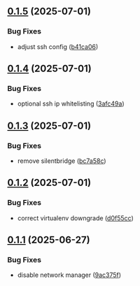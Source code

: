 ## [0.1.5](https://github.com/l4rm4nd/NAC-RPi4/compare/v0.1.4...v0.1.5) (2025-07-01)


### Bug Fixes

* adjust ssh config ([b41ca06](https://github.com/l4rm4nd/NAC-RPi4/commit/b41ca06c990b4cd351c75cd6be0cb38db31d1a89))

## [0.1.4](https://github.com/l4rm4nd/NAC-RPi4/compare/v0.1.3...v0.1.4) (2025-07-01)


### Bug Fixes

* optional ssh ip whitelisting ([3afc49a](https://github.com/l4rm4nd/NAC-RPi4/commit/3afc49aad821fb70356183aad9e43bcd215734c0))

## [0.1.3](https://github.com/l4rm4nd/NAC-RPi4/compare/v0.1.2...v0.1.3) (2025-07-01)


### Bug Fixes

* remove silentbridge ([bc7a58c](https://github.com/l4rm4nd/NAC-RPi4/commit/bc7a58c1c09d6155d01c34e0b9f38f91560ac28a))

## [0.1.2](https://github.com/l4rm4nd/NAC-RPi4/compare/v0.1.1...v0.1.2) (2025-07-01)


### Bug Fixes

* correct virtualenv downgrade ([d0f55cc](https://github.com/l4rm4nd/NAC-RPi4/commit/d0f55cc7be0ba00cf7e34d639be556e9dbb0752f))

## [0.1.1](https://github.com/l4rm4nd/NAC-RPi4/compare/v0.1.0...v0.1.1) (2025-06-27)


### Bug Fixes

* disable network manager ([9ac375f](https://github.com/l4rm4nd/NAC-RPi4/commit/9ac375f92b2e29e137518b8c365d09349649c1ea))

